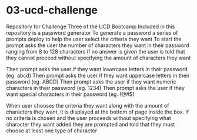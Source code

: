 # 03-ucd-challenge
Repository for Challenge Three of the UCD Bootcamp
Included in this repository is a password generator
To generate a password a series of prompts deploy to help the user select the criteria they want
To start the prompt asks the user the number of characters they want in their password ranging from 8 to 128 characters
If no answer is given the user is told that they cannot proceed without specifying the amount of characters they want

Then prompt asks the user if they want lowercase letters in their password (eg. abcd)
Then prompt asks the user if they want uppercase letters in their password (eg. ABCD)
Then prompt asks the user if they want numeric characters in their password (eg. 1234)
Then prompt asks the user if they want special characters in their password (eg. !@#$)

When user chooses the criteria they want along with the amount of characters they want, it is displayed at the bottom of page inside the box. 
If no criteria is chosen and the user proceeds without specifying what character they want added they are prompted and told that they must choose at least one type of character
